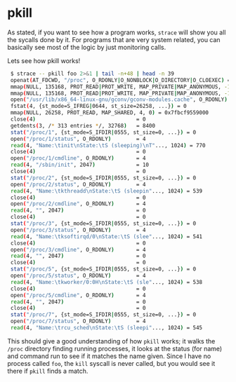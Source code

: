 # pkill

As stated, if you want to see how a program works, `strace` will show you all the sycalls done by it.  For programs that are very system related, you can basically see most of the logic by just monitoring calls.

Lets see how pkill works!

```bash
 $ strace -- pkill foo 2>&1 | tail -n+48 | head -n 39
 openat(AT_FDCWD, "/proc", O_RDONLY|O_NONBLOCK|O_DIRECTORY|O_CLOEXEC) = 3
 mmap(NULL, 135168, PROT_READ|PROT_WRITE, MAP_PRIVATE|MAP_ANONYMOUS, -1, 0) = 0x7fbcf951e000
 mmap(NULL, 135168, PROT_READ|PROT_WRITE, MAP_PRIVATE|MAP_ANONYMOUS, -1, 0) = 0x7fbcf94fd000
 open("/usr/lib/x86_64-linux-gnu/gconv/gconv-modules.cache", O_RDONLY) = 4
 fstat(4, {st_mode=S_IFREG|0644, st_size=26258, ...}) = 0
 mmap(NULL, 26258, PROT_READ, MAP_SHARED, 4, 0) = 0x7fbcf9559000
 close(4)                                = 0
 getdents(3, /* 313 entries */, 32768)   = 8400
 stat("/proc/1", {st_mode=S_IFDIR|0555, st_size=0, ...}) = 0
 open("/proc/1/status", O_RDONLY)        = 4
 read(4, "Name:\tinit\nState:\tS (sleeping)\nT"..., 1024) = 770
 close(4)                                = 0
 open("/proc/1/cmdline", O_RDONLY)       = 4
 read(4, "/sbin/init", 2047)             = 10
 close(4)                                = 0
 stat("/proc/2", {st_mode=S_IFDIR|0555, st_size=0, ...}) = 0
 open("/proc/2/status", O_RDONLY)        = 4
 read(4, "Name:\tkthreadd\nState:\tS (sleepin"..., 1024) = 539
 close(4)                                = 0
 open("/proc/2/cmdline", O_RDONLY)       = 4
 read(4, "", 2047)                       = 0
 close(4)                                = 0
 stat("/proc/3", {st_mode=S_IFDIR|0555, st_size=0, ...}) = 0
 open("/proc/3/status", O_RDONLY)        = 4
 read(4, "Name:\tksoftirqd/0\nState:\tS (slee"..., 1024) = 541
 close(4)                                = 0
 open("/proc/3/cmdline", O_RDONLY)       = 4
 read(4, "", 2047)                       = 0
 close(4)                                = 0
 stat("/proc/5", {st_mode=S_IFDIR|0555, st_size=0, ...}) = 0
 open("/proc/5/status", O_RDONLY)        = 4
 read(4, "Name:\tkworker/0:0H\nState:\tS (sle"..., 1024) = 538
 close(4)                                = 0
 open("/proc/5/cmdline", O_RDONLY)       = 4
 read(4, "", 2047)                       = 0
 close(4)                                = 0
 stat("/proc/7", {st_mode=S_IFDIR|0555, st_size=0, ...}) = 0
 open("/proc/7/status", O_RDONLY)        = 4
 read(4, "Name:\trcu_sched\nState:\tS (sleepi"..., 1024) = 545
```

This should give a good understanding of how `pkill` works; it walks the `/proc` directory finding running processes, it looks at the status (for name) and command run to see if it matches the name given.  Since I have no process called `foo`, the `kill` syscall is never called, but you would see it there if `pkill` finds a match.
